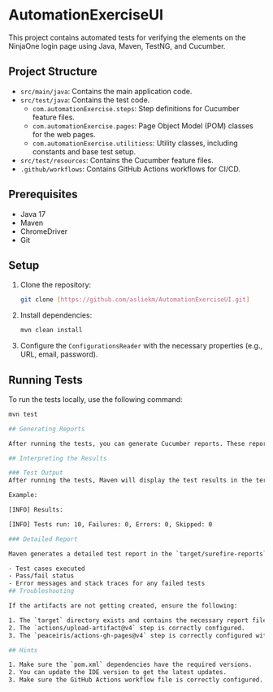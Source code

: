 ﻿# AutomationExerciseUI

This project contains automated tests for verifying the elements on the NinjaOne login page using Java, Maven, TestNG, and Cucumber.

## Project Structure

- `src/main/java`: Contains the main application code.
- `src/test/java`: Contains the test code.
    - `com.automationExercise.steps`: Step definitions for Cucumber feature files.
    - `com.automationExercise.pages`: Page Object Model (POM) classes for the web pages.
    - `com.automationExercise.utilitiess`: Utility classes, including constants and base test setup.
- `src/test/resources`: Contains the Cucumber feature files.
- `.github/workflows`: Contains GitHub Actions workflows for CI/CD.

## Prerequisites

- Java 17
- Maven
- ChromeDriver
- Git

## Setup

1. Clone the repository:
    ```sh
    git clone [https://github.com/asliekm/AutomationExerciseUI.git]
    ```

2. Install dependencies:
    ```sh
    mvn clean install
    ```

3. Configure the `ConfigurationsReader` with the necessary properties (e.g., URL, email, password).

## Running Tests

To run the tests locally, use the following command:
```sh
mvn test

## Generating Reports

After running the tests, you can generate Cucumber reports. These reports will be available in the `target/Cucumber-Reports` directory. After the workflow actions are completed, the `pages build and deployment` job will run. Under `pages build and deployment`, you can see the report link from index.html

## Interpreting the Results

### Test Output
After running the tests, Maven will display the test results in the terminal. Look for lines indicating the number of tests run, passed, failed, and skipped.

Example:

[INFO] Results: 

[INFO] Tests run: 10, Failures: 0, Errors: 0, Skipped: 0

### Detailed Report

Maven generates a detailed test report in the `target/surefire-reports` directory. Open the `index.html` file in a web browser to view the detailed test results, including:

- Test cases executed
- Pass/fail status
- Error messages and stack traces for any failed tests
## Troubleshooting

If the artifacts are not getting created, ensure the following:

1. The `target` directory exists and contains the necessary report files.
2. The `actions/upload-artifact@v4` step is correctly configured.
3. The `peaceiris/actions-gh-pages@v4` step is correctly configured with the correct `publish_dir`.

## Hints

1. Make sure the `pom.xml` dependencies have the required versions.
2. You can update the IDE version to get the latest updates.
3. Make sure the GitHub Actions workflow file is correctly configured.
